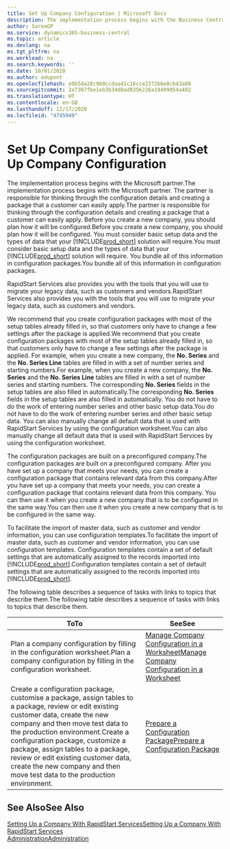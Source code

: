```yaml
---
title: Set Up Company Configuration | Microsoft Docs
description: The implementation process begins with the Business Central solution will require. You bundle all of this information into configuration packages.
author: SorenGP
ms.service: dynamics365-business-central
ms.topic: article
ms.devlang: na
ms.tgt_pltfrm: na
ms.workload: na
ms.search.keywords: ''
ms.date: 10/01/2020
ms.author: edupont
ms.openlocfilehash: e9b54a28c960ccdaa41c16cce237266e8cb43a88
ms.sourcegitcommit: 2e7307fbe1eb3b34d0ad9356226a19409054a402
ms.translationtype: HT
ms.contentlocale: en-GB
ms.lasthandoff: 12/17/2020
ms.locfileid: "4745949"
---
```

# <a name="set-up-company-configuration"></a><span data-ttu-id="dedfa-104">Set Up Company Configuration</span><span class="sxs-lookup"><span data-stu-id="dedfa-104">Set Up Company Configuration</span></span>
<span data-ttu-id="dedfa-105">The implementation process begins with the Microsoft partner.</span><span class="sxs-lookup"><span data-stu-id="dedfa-105">The implementation process begins with the Microsoft partner.</span></span> <span data-ttu-id="dedfa-106">The partner is responsible for thinking through the configuration details and creating a package that a customer can easily apply.</span><span class="sxs-lookup"><span data-stu-id="dedfa-106">The partner is responsible for thinking through the configuration details and creating a package that a customer can easily apply.</span></span> <span data-ttu-id="dedfa-107">Before you create a new company, you should plan how it will be configured.</span><span class="sxs-lookup"><span data-stu-id="dedfa-107">Before you create a new company, you should plan how it will be configured.</span></span> <span data-ttu-id="dedfa-108">You must consider basic setup data and the types of data that your [!INCLUDE[prod_short](includes/prod_short.md)] solution will require.</span><span class="sxs-lookup"><span data-stu-id="dedfa-108">You must consider basic setup data and the types of data that your [!INCLUDE[prod_short](includes/prod_short.md)] solution will require.</span></span> <span data-ttu-id="dedfa-109">You bundle all of this information in configuration packages.</span><span class="sxs-lookup"><span data-stu-id="dedfa-109">You bundle all of this information in configuration packages.</span></span>

<span data-ttu-id="dedfa-110">RapidStart Services also provides you with the tools that you will use to migrate your legacy data, such as customers and vendors.</span><span class="sxs-lookup"><span data-stu-id="dedfa-110">RapidStart Services also provides you with the tools that you will use to migrate your legacy data, such as customers and vendors.</span></span>  

<span data-ttu-id="dedfa-111">We recommend that you create configuration packages with most of the setup tables already filled in, so that customers only have to change a few settings after the package is applied.</span><span class="sxs-lookup"><span data-stu-id="dedfa-111">We recommend that you create configuration packages with most of the setup tables already filled in, so that customers only have to change a few settings after the package is applied.</span></span> <span data-ttu-id="dedfa-112">For example, when you create a new company, the **No. Series** and the **No. Series Line** tables are filled in with a set of number series and starting numbers.</span><span class="sxs-lookup"><span data-stu-id="dedfa-112">For example, when you create a new company, the **No. Series** and the **No. Series Line** tables are filled in with a set of number series and starting numbers.</span></span> <span data-ttu-id="dedfa-113">The corresponding **No. Series** fields in the setup tables are also filled in automatically.</span><span class="sxs-lookup"><span data-stu-id="dedfa-113">The corresponding **No. Series** fields in the setup tables are also filled in automatically.</span></span> <span data-ttu-id="dedfa-114">You do not have to do the work of entering number series and other basic setup data.</span><span class="sxs-lookup"><span data-stu-id="dedfa-114">You do not have to do the work of entering number series and other basic setup data.</span></span> <span data-ttu-id="dedfa-115">You can also manually change all default data that is used with RapidStart Services by using the configuration worksheet.</span><span class="sxs-lookup"><span data-stu-id="dedfa-115">You can also manually change all default data that is used with RapidStart Services by using the configuration worksheet.</span></span>  

<span data-ttu-id="dedfa-116">The configuration packages are built on a preconfigured company.</span><span class="sxs-lookup"><span data-stu-id="dedfa-116">The configuration packages are built on a preconfigured company.</span></span> <span data-ttu-id="dedfa-117">After you have set up a company that meets your needs, you can create a configuration package that contains relevant data from this company.</span><span class="sxs-lookup"><span data-stu-id="dedfa-117">After you have set up a company that meets your needs, you can create a configuration package that contains relevant data from this company.</span></span> <span data-ttu-id="dedfa-118">You can then use it when you create a new company that is to be configured in the same way.</span><span class="sxs-lookup"><span data-stu-id="dedfa-118">You can then use it when you create a new company that is to be configured in the same way.</span></span>  

<span data-ttu-id="dedfa-119">To facilitate the import of master data, such as customer and vendor information, you can use configuration templates.</span><span class="sxs-lookup"><span data-stu-id="dedfa-119">To facilitate the import of master data, such as customer and vendor information, you can use configuration templates.</span></span> <span data-ttu-id="dedfa-120">Configuration templates contain a set of default settings that are automatically assigned to the records imported into [!INCLUDE[prod_short](includes/prod_short.md)].</span><span class="sxs-lookup"><span data-stu-id="dedfa-120">Configuration templates contain a set of default settings that are automatically assigned to the records imported into [!INCLUDE[prod_short](includes/prod_short.md)].</span></span>

<span data-ttu-id="dedfa-121">The following table describes a sequence of tasks with links to topics that describe them.</span><span class="sxs-lookup"><span data-stu-id="dedfa-121">The following table describes a sequence of tasks with links to topics that describe them.</span></span>

|<span data-ttu-id="dedfa-122">**To**</span><span class="sxs-lookup"><span data-stu-id="dedfa-122">**To**</span></span>|<span data-ttu-id="dedfa-123">**See**</span><span class="sxs-lookup"><span data-stu-id="dedfa-123">**See**</span></span>|  
|------------|-------------|  
|<span data-ttu-id="dedfa-124">Plan a company configuration by filling in the configuration worksheet.</span><span class="sxs-lookup"><span data-stu-id="dedfa-124">Plan a company configuration by filling in the configuration worksheet.</span></span>|[<span data-ttu-id="dedfa-125">Manage Company Configuration in a Worksheet</span><span class="sxs-lookup"><span data-stu-id="dedfa-125">Manage Company Configuration in a Worksheet</span></span>](admin-how-to-manage-company-configuration-in-a-worksheet.md)|  
|<span data-ttu-id="dedfa-126">Create a configuration package, customise a package, assign tables to a package, review or edit existing customer data, create the new company and then move test data to the production environment.</span><span class="sxs-lookup"><span data-stu-id="dedfa-126">Create a configuration package, customize a package, assign tables to a package, review or edit existing customer data, create the new company and then move test data to the production environment.</span></span>|[<span data-ttu-id="dedfa-127">Prepare a Configuration Package</span><span class="sxs-lookup"><span data-stu-id="dedfa-127">Prepare a Configuration Package</span></span>](admin-how-to-prepare-a-configuration-package.md)| 

## <a name="see-also"></a><span data-ttu-id="dedfa-128">See Also</span><span class="sxs-lookup"><span data-stu-id="dedfa-128">See Also</span></span>  
[<span data-ttu-id="dedfa-129">Setting Up a Company With RapidStart Services</span><span class="sxs-lookup"><span data-stu-id="dedfa-129">Setting Up a Company With RapidStart Services</span></span>](admin-set-up-a-company-with-rapidstart.md)  
[<span data-ttu-id="dedfa-130">Administration</span><span class="sxs-lookup"><span data-stu-id="dedfa-130">Administration</span></span>](admin-setup-and-administration.md)
